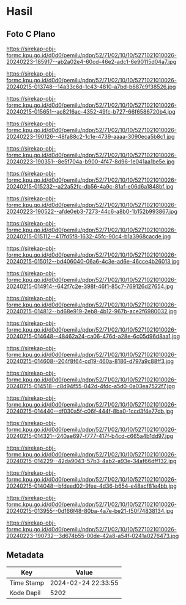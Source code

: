 # Hasil

## Foto C Plano

https://sirekap-obj-formc.kpu.go.id/d0d0/pemilu/pdpr/52/71/02/10/10/5271021010026-20240223-185917--ab2a02e4-60cd-46e2-adc1-6e90115d04a7.jpg

https://sirekap-obj-formc.kpu.go.id/d0d0/pemilu/pdpr/52/71/02/10/10/5271021010026-20240215-013748--14a33c6d-1c43-4810-a7bd-b687c9f38526.jpg

https://sirekap-obj-formc.kpu.go.id/d0d0/pemilu/pdpr/52/71/02/10/10/5271021010026-20240215-015651--ac8216ac-4352-49fc-b727-66f6586720b4.jpg

https://sirekap-obj-formc.kpu.go.id/d0d0/pemilu/pdpr/52/71/02/10/10/5271021010026-20240223-190126--48fa88c2-1c1e-4739-aaaa-3090eca5b8c1.jpg

https://sirekap-obj-formc.kpu.go.id/d0d0/pemilu/pdpr/52/71/02/10/10/5271021010026-20240223-190351--8e5f704a-b900-4f47-8d96-1e041aa1be5e.jpg

https://sirekap-obj-formc.kpu.go.id/d0d0/pemilu/pdpr/52/71/02/10/10/5271021010026-20240215-015232--a22a52fc-db56-4a9c-81af-e06d6a1848bf.jpg

https://sirekap-obj-formc.kpu.go.id/d0d0/pemilu/pdpr/52/71/02/10/10/5271021010026-20240223-190522--afde0eb3-7273-44c6-a8b0-1b152b993867.jpg

https://sirekap-obj-formc.kpu.go.id/d0d0/pemilu/pdpr/52/71/02/10/10/5271021010026-20240215-015112--417fd5f8-1632-45fc-90c4-b1a3968cacde.jpg

https://sirekap-obj-formc.kpu.go.id/d0d0/pemilu/pdpr/52/71/02/10/10/5271021010026-20240215-015012--bd406040-06a6-4c3e-ad6e-46cce4b26013.jpg

https://sirekap-obj-formc.kpu.go.id/d0d0/pemilu/pdpr/52/71/02/10/10/5271021010026-20240215-014914--642f7c2e-398f-46f1-85c7-769126d27654.jpg

https://sirekap-obj-formc.kpu.go.id/d0d0/pemilu/pdpr/52/71/02/10/10/5271021010026-20240215-014812--bd68e919-2eb8-4b12-967b-ace2f6980032.jpg

https://sirekap-obj-formc.kpu.go.id/d0d0/pemilu/pdpr/52/71/02/10/10/5271021010026-20240215-014648--48462a24-ca06-476d-a28e-6c05d96d8aa1.jpg

https://sirekap-obj-formc.kpu.go.id/d0d0/pemilu/pdpr/52/71/02/10/10/5271021010026-20240215-014608--204f8f64-cd19-460a-8186-d797a9c88ff3.jpg

https://sirekap-obj-formc.kpu.go.id/d0d0/pemilu/pdpr/52/71/02/10/10/5271021010026-20240215-014518--c8d94f55-042d-4fdc-a5d0-0a03ea7522f7.jpg

https://sirekap-obj-formc.kpu.go.id/d0d0/pemilu/pdpr/52/71/02/10/10/5271021010026-20240215-014440--df030a5f-c06f-444f-8ba0-1ccd3f4e77db.jpg

https://sirekap-obj-formc.kpu.go.id/d0d0/pemilu/pdpr/52/71/02/10/10/5271021010026-20240215-014321--240ae697-f777-417f-b4cd-c665a4b1dd97.jpg

https://sirekap-obj-formc.kpu.go.id/d0d0/pemilu/pdpr/52/71/02/10/10/5271021010026-20240215-014229--42da9043-57b3-4ab2-a93e-34af66dff132.jpg

https://sirekap-obj-formc.kpu.go.id/d0d0/pemilu/pdpr/52/71/02/10/10/5271021010026-20240215-014048--bfdeed02-9fee-4d36-b654-e48acf81e4bb.jpg

https://sirekap-obj-formc.kpu.go.id/d0d0/pemilu/pdpr/52/71/02/10/10/5271021010026-20240215-013955--0d166f48-80ba-4a7e-be21-f50f74838134.jpg

https://sirekap-obj-formc.kpu.go.id/d0d0/pemilu/pdpr/52/71/02/10/10/5271021010026-20240223-190732--3d674b55-00de-42a8-a54f-0241a0276473.jpg


## Metadata

| Key        | Value               |
| ---------- | ------------------- |
| Time Stamp | 2024-02-24 22:33:55 |
| Kode Dapil | 5202                |



